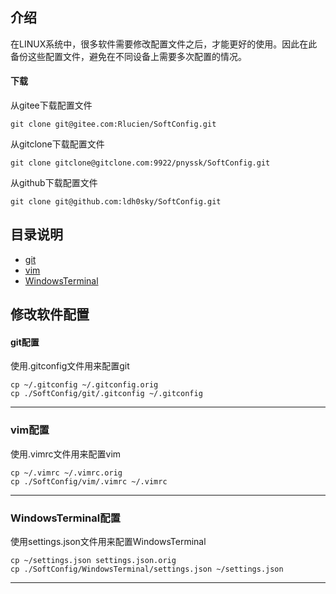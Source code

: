 ##  介绍

在LINUX系统中，很多软件需要修改配置文件之后，才能更好的使用。因此在此备份这些配置文件，避免在不同设备上需要多次配置的情况。

#### 下载

从gitee下载配置文件
~~~
git clone git@gitee.com:Rlucien/SoftConfig.git
~~~
从gitclone下载配置文件
~~~
git clone gitclone@gitclone.com:9922/pnyssk/SoftConfig.git
~~~
从github下载配置文件
~~~
git clone git@github.com:ldh0sky/SoftConfig.git
~~~    
    
    
## 目录说明

- [git](#git配置) 
- [vim](#vim配置)
- [WindowsTerminal](#WindowsTerminal配置)

##  修改软件配置

#### git配置
使用.gitconfig文件用来配置git
~~~
cp ~/.gitconfig ~/.gitconfig.orig
cp ./SoftConfig/git/.gitconfig ~/.gitconfig
~~~

------

###  vim配置

使用.vimrc文件用来配置vim 

~~~
cp ~/.vimrc ~/.vimrc.orig
cp ./SoftConfig/vim/.vimrc ~/.vimrc
~~~

------

###  WindowsTerminal配置
使用settings.json文件用来配置WindowsTerminal

~~~
cp ~/settings.json settings.json.orig
cp ./SoftConfig/WindowsTerminal/settings.json ~/settings.json
~~~

------
